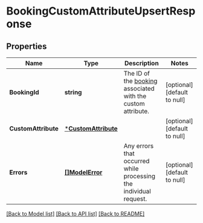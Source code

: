 # BookingCustomAttributeUpsertResponse

## Properties
Name | Type | Description | Notes
------------ | ------------- | ------------- | -------------
**BookingId** | **string** | The ID of the [booking](https://developer.squareup.com/reference/square_2024-01-18/objects/Booking) associated with the custom attribute. | [optional] [default to null]
**CustomAttribute** | [***CustomAttribute**](CustomAttribute.md) |  | [optional] [default to null]
**Errors** | [**[]ModelError**](Error.md) | Any errors that occurred while processing the individual request. | [optional] [default to null]

[[Back to Model list]](../README.md#documentation-for-models) [[Back to API list]](../README.md#documentation-for-api-endpoints) [[Back to README]](../README.md)

